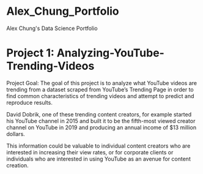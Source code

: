 # Alex_Chung_Portfolio
Alex Chung's Data Science Portfolio

# Project 1: Analyzing-YouTube-Trending-Videos
Project Goal: The goal of this project is to analyze what YouTube videos are trending from a dataset scraped from YouTube’s Trending Page in order to find common characteristics of trending videos and attempt to predict and reproduce results.

David Dobrik, one of these trending content creators, for example started his YouTube channel in 2015 and built it to be the fifth-most viewed creator channel on YouTube in 2019 and producing an annual income of $13 million dollars.

This information could be valuable to individual content creators who are interested in increasing their view rates, or for corporate clients or individuals who are interested in using YouTube as an avenue for content creation.

